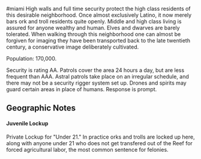 #miami
High walls and full time security protect the high class residents of this desirable neighborhood. Once almost exclusively Latino, it now merely bars ork and troll residents quite openly. Middle and high class living is assured for anyone wealthy and human. Elves and dwarves are barely tolerated. When walking through this neighborhood one can almost be forgiven for imaging they have been transported back to the late twentieth century, a conservative image deliberately cultivated.  
  
Population: 170,000.   
  
Security is rating AA. Patrols cover the area 24 hours a day, but are less frequent than AAA. Astral patrols take place on an irregular schedule, and there may not be a security rigger system set up. Drones and spirits may guard certain areas in place of humans. Response is prompt.

## Geographic Notes

#### Juvenile Lockup

Private Lockup for "Under 21." In practice orks and trolls are locked up here, along with anyone under 21 who does not get transfered out of the Reef for forced agricultural labor, the most common sentence for felonies.